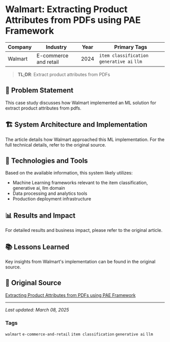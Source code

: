 # Walmart: Extracting Product Attributes from PDFs using PAE Framework

| Company | Industry | Year | Primary Tags | 
|---------|----------|------|--------------|
| Walmart | E-commerce and retail | 2024 | `item classification` `generative ai` `llm` |

> **TL;DR**: Extract product attributes from PDFs

## 📝 Problem Statement

This case study discusses how Walmart implemented an ML solution for extract product attributes from pdfs.

## 🏗️ System Architecture and Implementation

The article details how Walmart approached this ML implementation. For the full technical details, refer to the original source.

## 🔧 Technologies and Tools

Based on the available information, this system likely utilizes:

- Machine Learning frameworks relevant to the item classification, generative ai, llm domain
- Data processing and analytics tools
- Production deployment infrastructure

## 📊 Results and Impact

For detailed results and business impact, please refer to the original article.

## 📚 Lessons Learned

Key insights from Walmart's implementation can be found in the original source.

## 🔗 Original Source

[Extracting Product Attributes from PDFs using PAE Framework](https://medium.com/walmartglobaltech/extracting-product-attributes-from-pdfs-using-pae-framework-17889c73fdd4)

---

*Last updated: March 08, 2025*

### Tags

`walmart` `e-commerce-and-retail` `item classification` `generative ai` `llm`
